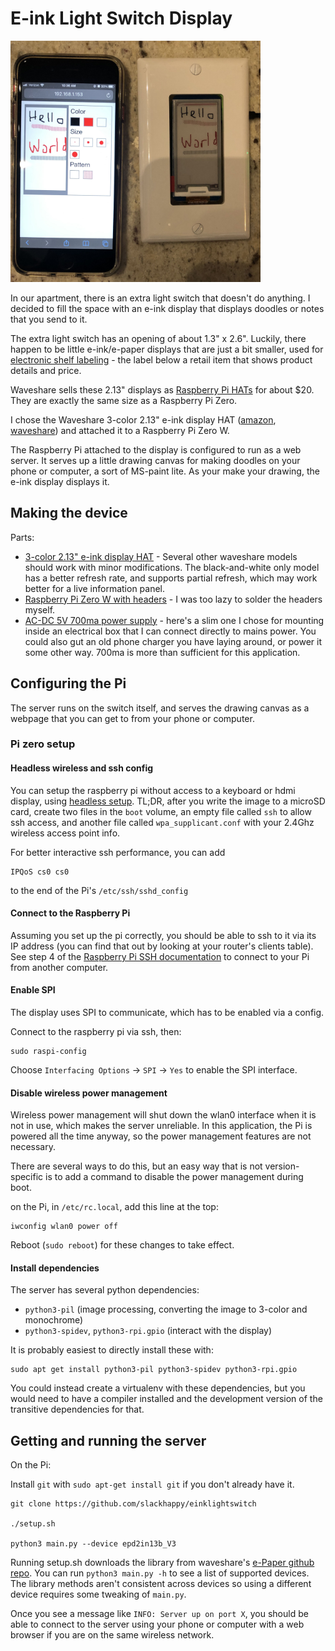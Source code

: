 # E-ink Light Switch Display

<img src="docs/demo.jpg" width="400" alt="demo">

In our apartment, there is an extra light switch that doesn't do anything.  I decided to fill the space with an e-ink display that displays doodles or notes that you send to it.

The extra light switch has an opening of about 1.3" x 2.6".  Luckily, there happen to be little e-ink/e-paper displays that are just a bit smaller, used for [electronic shelf labeling](https://www.eink.com/electronic-shelf-label.html) - the label below a retail item that shows product details and price.

Waveshare sells these 2.13" displays as [Raspberry Pi HATs](https://www.waveshare.com/product/raspberry-pi/displays/e-paper.htm?dir=asc&order=price) for about $20.  They are exactly the same size as a Raspberry Pi Zero.

I chose the Waveshare 3-color 2.13" e-ink display HAT ([amazon](https://www.amazon.com/waveshare-2-13inch-HAT-Resolution-Raspberry/dp/B07Q22WDB9), [waveshare](https://www.waveshare.com/wiki/2.13inch_e-Paper_HAT_(B))) and attached it to a Raspberry Pi Zero W.

The Raspberry Pi attached to the display is configured to run as a web server.  It serves up a little drawing canvas for making doodles on your phone or computer, a sort of MS-paint lite. As your make your drawing, the e-ink display displays it.

## Making the device

Parts:

- [3-color 2.13" e-ink display HAT](https://www.amazon.com/waveshare-2-13inch-HAT-Resolution-Raspberry/dp/B07Q22WDB9) - Several other waveshare models should work with minor modifications.  The black-and-white only model has a better refresh rate, and supports partial refresh, which may work better for a live information panel.
- [Raspberry Pi Zero W with headers](https://www.amazon.com/waveshare-Raspberry-Pi-Zero-Pre-Soldered/dp/B07W3GJTM1/) - I was too lazy to solder the headers myself.
- [AC-DC 5V 700ma power supply](https://www.amazon.com/gp/product/B076K8HT8Z/) - here's a slim one I chose for mounting inside an electrical box that I can connect directly to mains power.  You could also gut an old phone charger you have laying around, or power it some other way.  700ma is more than sufficient for this application.

## Configuring the Pi

The server runs on the switch itself, and serves the drawing canvas as a webpage that you can get to from your phone or computer.

### Pi zero setup

#### Headless wireless and ssh config
You can setup the raspberry pi without access to a keyboard or hdmi display, using [headless setup](https://www.raspberrypi.org/documentation/configuration/wireless/headless.md). TL;DR, after you write the image to a microSD card, create two files in the `boot` volume, an empty file called `ssh` to allow ssh access, and another file called `wpa_supplicant.conf` with your 2.4Ghz wireless access point info.

For better interactive ssh performance, you can add
```
IPQoS cs0 cs0
```
to the end of the Pi's `/etc/ssh/sshd_config`

#### Connect to the Raspberry Pi
Assuming you set up the pi correctly, you should be able to ssh to it via its IP address (you can find that out by looking at your router's clients table).  See step 4 of the [Raspberry Pi SSH documentation](https://www.raspberrypi.org/documentation/remote-access/ssh/README.md) to connect to your Pi from another computer.

#### Enable SPI
The display uses SPI to communicate, which has to be enabled via a config.

Connect to the raspberry pi via ssh, then:

```
sudo raspi-config
```

Choose `Interfacing Options` -> `SPI` -> `Yes`  to enable the SPI interface.


#### Disable wireless power management
Wireless power management will shut down the wlan0 interface when it is not in use, which makes the server unreliable.  In this application, the Pi is powered all the time anyway, so the power management features are not necessary.

There are several ways to do this, but an easy way that is not version-specific is to add a command to disable the power management during boot.

on the Pi, in `/etc/rc.local`, add this line at the top:

```
iwconfig wlan0 power off
```

Reboot (`sudo reboot`) for these changes to take effect.

#### Install dependencies
The server has several python dependencies:

- `python3-pil` (image processing, converting the image to 3-color and monochrome)
- `python3-spidev`, `python3-rpi.gpio` (interact with the display)

It is probably easiest to directly install these with:

```
sudo apt get install python3-pil python3-spidev python3-rpi.gpio
```

You could instead create a virtualenv with these dependencies, but you would need to have a compiler installed and the development version of the transitive dependencies for that.


## Getting and running the server
On the Pi:

Install `git` with `sudo apt-get install git` if you don't already have it.

```
git clone https://github.com/slackhappy/einklightswitch

./setup.sh

python3 main.py --device epd2in13b_V3
```

Running setup.sh downloads the library from waveshare's [e-Paper github repo](https://github.com/waveshare/e-Paper).  You can run `python3 main.py -h` to see a list of supported devices.  The library methods aren't consistent across devices so using a different device requires some tweaking of `main.py`.

Once you see a message like `INFO: Server up on port X`, you should be able to connect to the server using your phone or computer with a web browser if you are on the same wireless network.


